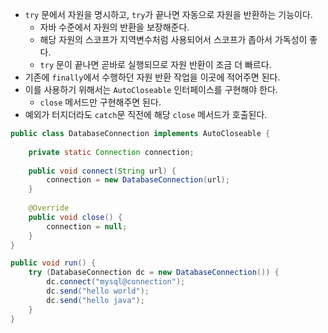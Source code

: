 - `try` 문에서 자원을 명시하고, `try`가 끝나면 자동으로 자원을 반환하는 기능이다.
	- 자바 수준에서 자원의 반환을 보장해준다.
	- 해당 자원의 스코프가 지역변수처럼 사용되어서 스코프가 좁아서 가독성이 좋다.
	- `try` 문이 끝나면 곧바로 실행되므로 자원 반환이 조금 더 빠르다.
- 기존에 `finally`에서 수행하던 자원 반환 작업을 이곳에 적어주면 된다.
- 이를 사용하기 위해서는 `AutoCloseable` 인터페이스를 구현해야 한다.
	- `close` 메서드만 구현해주면 된다.
- 예외가 터지더라도 `catch`문 직전에 해당 `close` 메서드가 호출된다.
```java
public class DatabaseConnection implements AutoCloseable {  
      
    private static Connection connection;  
      
    public void connect(String url) {  
        connection = new DatabaseConnection(url);  
    }  
      
    @Override  
    public void close() {  
        connection = null;  
    }  
}

public void run() {  
    try (DatabaseConnection dc = new DatabaseConnection()) {  
        dc.connect("mysql@connection");  
        dc.send("hello world");  
        dc.send("hello java");  
    }  
}
```